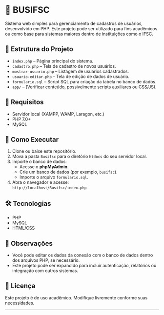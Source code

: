 # 🚌 BUSIFSC

Sistema web simples para gerenciamento de cadastros de usuários, desenvolvido em PHP. Este projeto pode ser utilizado para fins acadêmicos ou como base para sistemas maiores dentro de instituições como o IFSC.

## 📁 Estrutura do Projeto

- `index.php` – Página principal do sistema.
- `cadastro.php` – Tela de cadastro de novos usuários.
- `mostrar-usuario.php` – Listagem de usuários cadastrados.
- `usuario-editar.php` – Tela de edição de dados de usuário.
- `formulario.sql` – Script SQL para criação da tabela no banco de dados.
- `app/` – (Verificar conteúdo, possivelmente scripts auxiliares ou CSS/JS).

## 💾 Requisitos

- Servidor local (XAMPP, WAMP, Laragon, etc.)
- PHP 7.0+
- MySQL

## 🚀 Como Executar

1. Clone ou baixe este repositório.
2. Mova a pasta `Busifsc` para o diretório `htdocs` do seu servidor local.
3. Importe o banco de dados:
   - Acesse o **phpMyAdmin**.
   - Crie um banco de dados (por exemplo, `busifsc`).
   - Importe o arquivo `formulario.sql`.
4. Abra o navegador e acesse:  
   `http://localhost/Busifsc/index.php`

## 🛠️ Tecnologias

- PHP
- MySQL
- HTML/CSS

## 📌 Observações

- Você pode editar os dados da conexão com o banco de dados dentro dos arquivos PHP, se necessário.
- Este projeto pode ser expandido para incluir autenticação, relatórios ou integração com outros sistemas.

## 📄 Licença

Este projeto é de uso acadêmico. Modifique livremente conforme suas necessidades.

---

